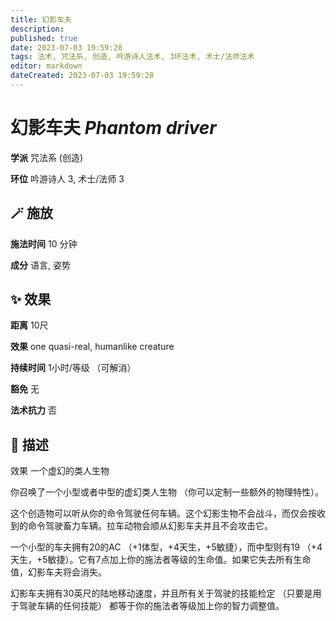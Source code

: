 ```yaml
---
title: 幻影车夫
description: 
published: true
date: 2023-07-03 19:59:28
tags: 法术, 咒法系, 创造, 吟游诗人法术, 3环法术, 术士/法师法术
editor: markdown
dateCreated: 2023-07-03 19:59:28
---
```


# **幻影车夫** *Phantom driver*

**学派** 咒法系 (创造) 

**环位** 吟游诗人 3, 术士/法师 3

## 🪄 施放

**施法时间** 10 分钟

**成分** 语言, 姿势

## ✨ 效果  

**距离** 10尺 

**效果** one quasi-real, humanlike creature 

**持续时间** 1小时/等级 （可解消） 

**豁免** 无

**法术抗力** 否

## 📖 描述

效果          一个虚幻的类人生物

你召唤了一个小型或者中型的虚幻类人生物 （你可以定制一些额外的物理特性）。

这个创造物可以听从你的命令驾驶任何车辆。这个幻影生物不会战斗，而仅会按收到的命令驾驶畜力车辆。拉车动物会顺从幻影车夫并且不会攻击它。

一个小型的车夫拥有20的AC （+1体型，+4天生，+5敏捷），而中型则有19 （+4天生，+5敏捷）。它有7点加上你的施法者等级的生命值。如果它失去所有生命值，幻影车夫将会消失。

幻影车夫拥有30英尺的陆地移动速度，并且所有关于驾驶的技能检定 （只要是用于驾驶车辆的任何技能） 都等于你的施法者等级加上你的智力调整值。
    